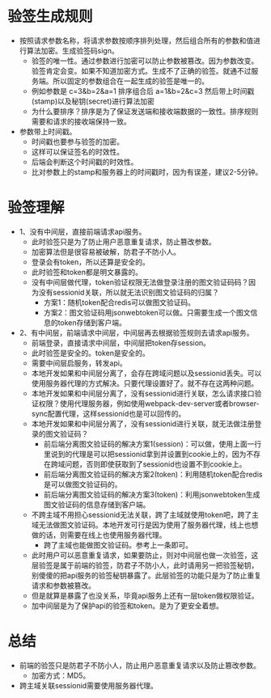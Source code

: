 # 验签生成规则
* 按照请求参数名称，将请求参数按顺序排列处理，然后组合所有的参数和值进行算法加密。生成验签码sign。
    - 验签的唯一性。通过参数进行加密可以防止参数被篡改。因为参数改变。验签肯定会变。如果不知道加密方式。生成不了正确的验签。就通不过服务端。所以固定的参数组合在一起生成的验签是唯一的。
    - 例如参数是 c=3&b=2&a=1 排序组合后 a=1&b=2&c=3 然后带上时间戳(stamp)以及秘钥(secret)进行算法加密
    - 为什么要排序？排序是为了保证发送端和接收端数据的一致性。排序规则需要和请求的接收端保持一致。
* 参数带上时间戳。
    - 时间戳也要参与验签的加密。
    - 这样可以保证签名的时效性。
    - 后端会判断这个时间戳的时效性。
    - 比对参数上的stamp和服务器上的时间戳时，因为有误差，建议2-5分钟。

# 验签理解
* 1、没有中间层，直接前端请求api服务。
    - 此时验签只是为了防止用户恶意重复请求，防止篡改参数。
    - 加密算法但是很容易被破解，防君子不防小人。
    - 登录会有token，所以还算是安全的。
    - 此时验签和token都是明文暴露的。
    - 没有中间层做代理，token验证权限无法做登录注册的图文验证码码？因为没有sessionid关联，所以就无法识别图文验证码的归属？
        - 方案1：随机token配合redis可以做图文验证码。
        - 方案2：图文验证码用jsonwebtoken可以做。只需要生成一个图文信息的token存储到客户端。
* 2、有中间层，前端请求中间层，中间层再去根据验签规则去请求api服务。
    - 前端登录，直接请求中间层，中间层把token存session。
    - 此时验签是安全的。token是安全的。
    - 需要中间层启服务，转发api。
    - 本地开发如果和中间层分离了，会存在跨域问题以及sessionid丢失。可以使用服务器代理的方式解决。只要代理设置好了。就不存在这两种问题。
    - 本地开发如果和中间层分离了，没有sessionid进行关联，怎么请求接口验证权限？使用代理服务器，例如使用webpack-dev-server或者browser-sync配置代理，这样sessionid也是可以回传的。
    - 本地开发如果和中间层分离了，没有sessionid进行关联，就无法做注册登录的图文验证码？
        - 前后端分离图文验证码的解决方案1(session)：可以做，使用上面一行里说到的代理是可以把sessionid拿到并设置到cookie上的，因为不存在跨域问题，否则即使获取到了sessionid也设置不到cookie上。
        - 前后端分离图文验证码的解决方案2(token)：利用随机token配合redis是可以做图文验证码的。
        - 前后端分离图文验证码的解决方案3(token)：利用jsonwebtoken生成图文验证码的信息存储到客户端。
    - 不跨主域不用担心sessionid无法关联，跨了主域就使用token吧，跨了主域无法做图文验证码。本地开发可行是因为使用了服务器代理，线上也想做的话，则需要在线上也使用服务器代理。
        - 跨了主域也能做图文验证码。参考上一条即可。
    - 此时用户可以恶意重复请求，如果要防止，则对中间层也做一次验签，这层验签是属于前端的验签，防君子不防小人，此时请用另一把验签秘钥，别傻傻的把api服务的验签秘钥暴露了。此层验签的功能只是为了防止重复请求和参数被篡改。
    - 但是就算是暴露了也没关系，毕竟api服务上还有一层token做权限验证。
    - 加中间层是为了保护api的验签和token。是为了更安全着想。

# 总结
* 前端的验签只是防君子不防小人，防止用户恶意重复请求以及防止篡改参数。
    - 加密方式：MD5。
* 跨主域关联sessionid需要使用服务器代理。
